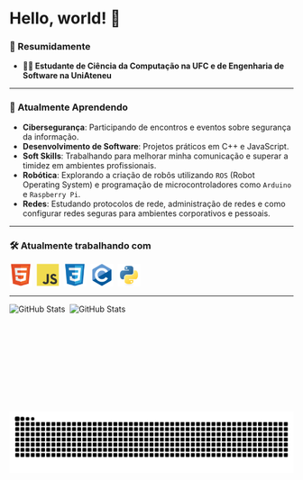 
# Hello, world! 👋

### 📌 Resumidamente

- **👨‍💻 Estudante de Ciência da Computação na UFC e de Engenharia de Software na UniAteneu**

---

### 🌱 Atualmente Aprendendo
- **Cibersegurança**: Participando de encontros e eventos sobre segurança da informação.
- **Desenvolvimento de Software**: Projetos práticos em C++ e JavaScript.
- **Soft Skills**: Trabalhando para melhorar minha comunicação e superar a timidez em ambientes profissionais.
- **Robótica**: Explorando a criação de robôs utilizando `ROS` (Robot Operating System) e programação de microcontroladores como `Arduino` e `Raspberry Pi`.
- **Redes**: Estudando protocolos de rede, administração de redes e como configurar redes seguras para ambientes corporativos e pessoais.

---
### 🛠️ Atualmente trabalhando com
<div>
  <img src="https://github.com/devicons/devicon/blob/master/icons/html5/html5-original.svg" title="HTML5" alt="HTML5" width="40" height="40"/>&nbsp;
  <img src="https://github.com/devicons/devicon/blob/master/icons/javascript/javascript-original.svg" title="JavaScript" alt="JavaScript" width="40" height="40"/>&nbsp;
  <img src="https://github.com/devicons/devicon/blob/master/icons/css3/css3-original.svg" title="CSS" alt="CSS" widht="40" height="40"/>&nbsp;
  <img src="https://github.com/devicons/devicon/blob/master/icons/c/c-original.svg" title="C++" alt="C++" width="40" height="40"/>&nbsp;
  <img src="https://github.com/devicons/devicon/blob/master/icons/python/python-original.svg" title="Python" alt="Python" widht="40" height="40"/>&nbsp;
</div>

---

<p>
  <img 
    align="left" 
    alt="GitHub Stats" 
    height="190" 
    style="padding-right: 8px;" 
    src="https://github-readme-stats.vercel.app/api?username=NicolasHarnisch&show_icons=true&theme=tokyonight&include_all_commits=true&locale=pt-br" 
  />

<img 
      align="left" 
      alt="GitHub Stats" 
      height="190" 
      src="https://github-readme-stats.vercel.app/api/top-langs/?username=NicolasHarnisch&theme=tokyonight&layout=compact&custom_title=Tecnologias&langs_count=9" 
  />

</p>
<picture align="center">
  <source media="(prefers-color-scheme: dark)" srcset="https://raw.githubusercontent.com/NicolasHarnisch/NicolasHarnisch/output/github-contribution-grid-snake-dark.svg">
  <source media="(prefers-color-scheme: light)" srcset="https://raw.githubusercontent.com/NicolasHarnisch/NicolasHarnisch/output/github-contribution-grid-snake-dark.svg">
  <img align="center" alt="github contribution grid snake animation" src="https://raw.githubusercontent.com/NicolasHarnisch/NicolasHarnisch/output/github-contribution-grid-snake.svg">
</picture>

